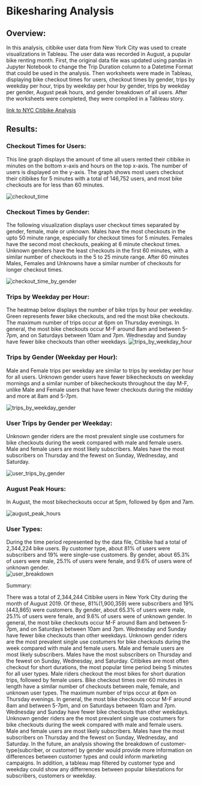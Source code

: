 # Bikesharing Analysis


## Overview:


In this analysis, citibike user data from New York City was used to create visualizations in Tableau.  The user data was recorded in August, a pupular bike renting month.  First, the original data file was updated using pandas in Jupyter Notebook to change the Trip Duration column to a Datetime Format that could be used in the analysis.  Then worksheets were made in Tableau, displaying bike checkout times for users, checkout times by gender, trips by weekday per hour, trips by weekday per hour by gender,  trips by weekday per gender, August peak hours, and gender breakdown of all users.  After the worksheets were completed, they were compiled in a Tableau story.

[link to NYC Citibike Analysis](https://public.tableau.com/app/profile/corinne.hume/viz/NYCCitibikeAnalysis_16240607751250/NYCCitibikeAnalysis)


## Results:


### Checkout Times for Users:


This line graph displays the amount of time all users rented their citibike in minutes on the bottom x-axis and hours on the top x-axis.  The number of users is displayed on the y-axis.  The graph shows most users checkout their citibikes for 5 minutes with a total of 146,752 users, and most bike checkouts are for less than 60 minutes.  

![checkout_time](https://user-images.githubusercontent.com/78699521/121812977-ecde2a00-cc1e-11eb-886f-79498d7f3402.png)


### Checkout Times by Gender:


The following visualization displays user checkout times separated by gender, female, male or unknown.  Males have the most checkouts in the upto 50 minute range, especially for checkout times for 5 minutes.  Females have the second most checkouts, peaking at 6 minute checkout times.  Unknown genders have the least checkouts in the first 60 minutes, with a similar number of checkouts in the 5 to 25 minute range. After 60 minutes Males, Females and Unknowns have a similar number of checkouts for longer checkout times. 

![checkout_time_by_gender](https://user-images.githubusercontent.com/78699521/121812986-f5366500-cc1e-11eb-8402-a152618915d5.png)


### Trips by Weekday per Hour:


The heatmap below displays the number of bike trips by hour per weekday.  Green represents fewer bike checkouts, and red the most bike checkouts.  The maximum number of trips occur at 6pm on Thursday evenings.  In general, the most bike checkouts occur M-F around 8am and between 5-7pm, and on Saturdays between 10am and 7pm.  Wednesday and Sunday have fewer bike checkouts than other weekdays.
![trips_by_weekday_hour](https://user-images.githubusercontent.com/78699521/121813005-0aab8f00-cc1f-11eb-82af-7c29782150c8.png)


### Trips by Gender (Weekday per Hour):
Male and Female trips per weekday are similar to trips by weekday per hour for all users.  Unknown gender users have fewer bikecheckouts on weekday mornings and a similar number of bikecheckouts throughout the day M-F, unlike Male and Female users that have fewer checkouts during the midday and more at 8am and 5-7pm.  

![trips_by_weekday_gender](https://user-images.githubusercontent.com/78699521/121813011-1303ca00-cc1f-11eb-8239-70e15ead221e.png)


### User Trips by Gender per Weekday:
Unknown gender riders are the most prevalent single use costumers for bike checkouts during the week compared with male and female users.  Male and female users are most likely subscribers.  Males have the most subscribers on Thursday and the fewest on Sunday, Wednesday, and Saturday. 

![user_trips_by_gender](https://user-images.githubusercontent.com/78699521/121813027-2878f400-cc1f-11eb-895b-b4fbfd6c6fd2.png)


### August Peak Hours:
In August, the most bikecheckouts occur at 5pm, followed by 6pm and 7am.

![august_peak_hours](https://user-images.githubusercontent.com/78699521/121813034-2fa00200-cc1f-11eb-8c22-4f7ebb20bed7.png)


### User Types:

During the time period represented by the data file, Citibike had a total of 2,344,224 bike users. By customer type, about 81% of users were subscribers and 19% were single-use customers.  By gender, about 65.3% of users were male, 25.1% of users were fenale, and 9.6% of users were of unknown gender.  
![user_breakdown](https://user-images.githubusercontent.com/78699521/122624854-ff10fb80-d056-11eb-88e9-de4d60cdb86f.png)


Summary:


There was a total of 2,344,244 Citibike users in New York City during the month of August 2019.  Of these, 81%(1,900,359) were subscribers and 19%(443,865) were customers.  By gender, about 65.3% of users were male, 25.1% of users were fenale, and 9.6% of users were of unknown gender.  In general, the most bike checkouts occur M-F around 8am and between 5-7pm, and on Saturdays between 10am and 7pm.  Wednesday and Sunday have fewer bike checkouts than other weekdays.  Unknown gender riders are the most prevalent single use costumers for bike checkouts during the week compared with male and female users.  Male and female users are most likely subscribers.  Males have the most subscribers on Thursday and the fewest on Sunday, Wednesday, and Saturday.  Citibikes are most often checkout for short durations, the most popular time period being 5 minutes for all user types.  Male riders checkout the most bikes for short duration trips, followed by female users. Bike checkout times over 60 minutes in length have a similar number of checkouts between male, female, and unknown user types.  The maximum number of trips occur at 6pm on Thursday evenings.  In general, the most bike checkouts occur M-F around 8am and between 5-7pm, and on Saturdays between 10am and 7pm.  Wednesday and Sunday have fewer bike checkouts than other weekdays.  Unknown gender riders are the most prevalent single use costumers for bike checkouts during the week compared with male and female users.  Male and female users are most likely subscribers.  Males have the most subscribers on Thursday and the fewest on Sunday, Wednesday, and Saturday.  In the future, an analysis showing the breakdown of customer-type(subcriber, or customer) by gender would provide more information on differences between customer types and could inform marketing campaigns.  In addition, a tableau map filtered by customer type and weekday could show any differrences between popular bikestations for subscribers, customers or weekday.


